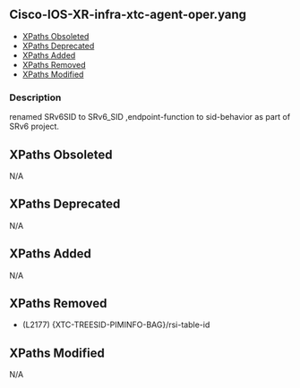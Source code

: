 ## Cisco-IOS-XR-infra-xtc-agent-oper.yang

- [XPaths Obsoleted](#xpaths-obsoleted)
- [XPaths Deprecated](#xpaths-deprecated)
- [XPaths Added](#xpaths-added)
- [XPaths Removed](#xpaths-removed)
- [XPaths Modified](#xpaths-modified)

### Description

renamed SRv6SID to SRv6_SID ,endpoint-function to sid-behavior as part of SRv6 project.

## XPaths Obsoleted

N/A

## XPaths Deprecated

N/A

## XPaths Added

N/A

## XPaths Removed

- (L2177)	{XTC-TREESID-PIMINFO-BAG}/rsi-table-id

## XPaths Modified

N/A

